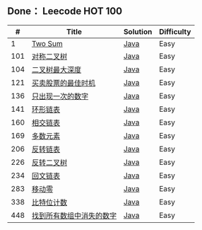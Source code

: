 ## Done： Leecode HOT 100
| # | Title                                                                      | Solution | Difficulty |
|--|----------------------------------------------------------------------------|----------|----------------------|
| 1 | [Two Sum](https://leetcode.cn/problems/two-sum/)                           | [Java]() | Easy   |
| 101 | [对称二叉树](https://leetcode.cn/problems/symmetric-tree/)                      | [Java]() | Easy   |
| 104 | [二叉树最大深度](https://leetcode.cn/problems/maximum-depth-of-binary-tree/)      | [Java]() | Easy   |
| 121 | [买卖股票的最佳时机](https://leetcode.cn/problems/best-time-to-buy-and-sell-stock/) | [Java]() | Easy   |
| 136 | [只出现一次的数字](https://leetcode.cn/problems/single-number/)                    | [Java]() | Easy  |
| 141 | [环形链表](https://leetcode.cn/problems/linked-list-cycle/)           | [Java]() | Easy   |
| 160 | [相交链表](https://leetcode.cn/problems/intersection-of-two-linked-lists/)     | [Java]() | Easy   |
| 169 | [多数元素](https://leetcode.cn/problems/majority-element/)          | [Java]() | Easy   |
| 206 | [反转链表](https://leetcode.cn/problems/reverse-linked-list/)          | [Java]() | Easy   |
| 226 | [反转二叉树](https://leetcode.cn/problems/invert-binary-tree/)          | [Java]() | Easy   |
| 234 | [回文链表](https://leetcode.cn/problems/palindrome-linked-list/)          | [Java]() | Easy   |
| 283 | [移动零](https://leetcode.cn/problems/move-zeroes/)          | [Java]() | Easy   |
| 338 | [比特位计数](https://leetcode.cn/problems/counting-bits/)          | [Java]() | Easy   |
| 448 | [找到所有数组中消失的数字](https://leetcode.cn/problems/find-all-numbers-disappeared-in-an-array/)       | [Java]() | Easy   |

